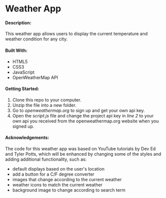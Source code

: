 # Weather App

#### Description:

This weather app allows users to display the current temperature and weather condition for any city.

#### Built With:

- HTML5
- CSS3
- JavaScript
- OpenWeatherMap API

#### Getting Started:

1. Clone this repo to your computer.
2. Unzip the file into a new folder.
3. Go to _openweathermap.org_ to sign up and get your own api key.
4. Open the _script.js_ file and change the project api key in _line 2_ to your own api you received from the openweathermap.org website when you signed up.

#### Acknowledgements:

The code for this weather app was based on YouTube tutorials by Dev Ed and Tyler Potts, which will be enhanced by changing some of the styles and adding additional functionality, such as:

- default displays based on the user's location
- add a button for a C/F degree converter
- images that change according to the current weather
- weather icons to match the current weather
- background image to change according to search term
